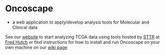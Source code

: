 # Oncoscape
- a web application to apply/develop analysis tools for Molecular and Clinical data

See our [website](http://oncoscape.sttrcancer.org) to start analyzing TCGA data using tools hosted by [STTR](http://sttrcancer.org) at [Fred Hutch](http://www.fredhutch.org) or find instructions for how to install and run Oncoscape on your own machine on our [wiki page](http://github.com/oncoscape/Oncoscape/wiki/Home/)
